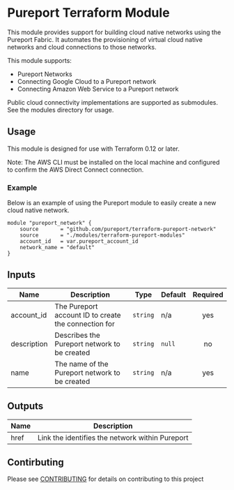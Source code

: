 # Pureport Terraform Module

This module provides support for building cloud native networks using the 
Pureport Fabric.  It automates the provisioning of virtual cloud native networks
and cloud connections to those networks.  

This module supports:

  * Pureport Networks
  * Connecting Google Cloud to a Pureport network
  * Connecting Amazon Web Service to a Pureport network

Public cloud connectivity implementations are supported as submodules.  See 
the modules directory for usage.

## Usage 

This module is designed for use with Terraform 0.12 or later.

Note: The AWS CLI must be installed on the local machine and configured to 
confirm the AWS Direct Connect connection.

### Example

Below is an example of using the Pureport module to easily create a new
cloud native network.

```hcl
module "pureport_network" {
    source       = "github.com/pureport/terraform-pureport-network"
    source       = "./modules/terraform-pureport-modules"
    account_id   = var.pureport_account_id
    network_name = "default"
}

```

<!-- BEGINNING OF PRE-COMMIT-TERRAFORM DOCS HOOK -->
## Inputs

| Name | Description | Type | Default | Required |
|------|-------------|------|---------|:--------:|
| account\_id | The Pureport account ID to create the connection for | `string` | n/a | yes |
| description | Describes the Pureport network to be created | `string` | `null` | no |
| name | The name of the Pureport network to be created | `string` | n/a | yes |

## Outputs

| Name | Description |
|------|-------------|
| href | Link the identifies the network within Pureport |

<!-- END OF PRE-COMMIT-TERRAFORM DOCS HOOK -->


## Contirbuting

Please see [CONTRIBUTING](contributing.md) for details on contributing to this project
